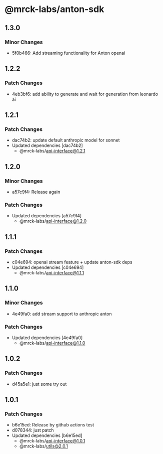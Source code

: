 # @mrck-labs/anton-sdk

## 1.3.0

### Minor Changes

- 5f0b466: Add streaming functionality for Anton openai

## 1.2.2

### Patch Changes

- 4eb3bf6: add ability to generate and wait for generation from leonardo ai

## 1.2.1

### Patch Changes

- dac74b2: update default anthropic model for sonnet
- Updated dependencies [dac74b2]
  - @mrck-labs/api-interface@1.2.1

## 1.2.0

### Minor Changes

- a57c9f4: Release again

### Patch Changes

- Updated dependencies [a57c9f4]
  - @mrck-labs/api-interface@1.2.0

## 1.1.1

### Patch Changes

- c04e694: openai stream feature + update anton-sdk deps
- Updated dependencies [c04e694]
  - @mrck-labs/api-interface@1.1.1

## 1.1.0

### Minor Changes

- 4e49fa0: add stream support to anthropic anton

### Patch Changes

- Updated dependencies [4e49fa0]
  - @mrck-labs/api-interface@1.1.0

## 1.0.2

### Patch Changes

- d45a5e1: just some try out

## 1.0.1

### Patch Changes

- b6e15ed: Release by github actions test
- d078344: just patch
- Updated dependencies [b6e15ed]
  - @mrck-labs/api-interface@1.0.1
  - @mrck-labs/utils@2.0.1
